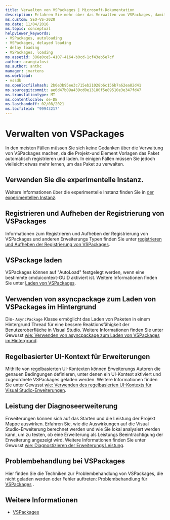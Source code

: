 ```yaml
---
title: Verwalten von VSPackages | Microsoft-Dokumentation
description: Erfahren Sie mehr über das Verwalten von VSPackages, damit Sie wissen, wann Sie einfach die von Visual Studio bereitgestellte Standard Verwaltung von VSPackage verwenden können und wie und wann Sie angepasst werden können.
ms.custom: SEO-VS-2020
ms.date: 11/04/2016
ms.topic: conceptual
helpviewer_keywords:
- VSPackages, autoloading
- VSPackages, delayed loading
- delay loading
- VSPackages, loading
ms.assetid: 386e0ce5-4107-4164-b0cd-1cf43eb5e7cf
author: acangialosi
ms.author: anthc
manager: jmartens
ms.workload:
- vssdk
ms.openlocfilehash: 2b0e3b95ee3c715eb21028b6c156b7a62ea82d41
ms.sourcegitcommit: ae6d47b09a439cd0e13180f5e89510e3e347fd47
ms.translationtype: MT
ms.contentlocale: de-DE
ms.lasthandoff: 02/08/2021
ms.locfileid: "99943217"
---
```

# <a name="manage-vspackages"></a>Verwalten von VSPackages
In den meisten Fällen müssen Sie sich keine Gedanken über die Verwaltung von VSPackages machen, da die Projekt-und Element Vorlagen das Paket automatisch registrieren und laden. In einigen Fällen müssen Sie jedoch vielleicht etwas mehr lernen, um das Paket zu verwalten.

## <a name="use-the-experimental-instance"></a>Verwenden Sie die experimentelle Instanz.
 Weitere Informationen über die experimentelle Instanz finden Sie in [der experimentellen Instanz](../extensibility/the-experimental-instance.md).

## <a name="register-and-unregister-vspackages"></a>Registrieren und Aufheben der Registrierung von VSPackages
 Informationen zum Registrieren und Aufheben der Registrierung von VSPackages und anderen Erweiterungs Typen finden Sie unter [registrieren und Aufheben der Registrierung von VSPackages](../extensibility/registering-and-unregistering-vspackages.md).

## <a name="load-a-vspackage"></a>VSPackage laden
 VSPackages können auf "AutoLoad" festgelegt werden, wenn eine bestimmte cmduicontext-GUID aktiviert ist. Weitere Informationen finden Sie unter [Laden von VSPackages](../extensibility/loading-vspackages.md).

## <a name="use-asyncpackage-to-load-vspackages-in-the-background"></a>Verwenden von asyncpackage zum Laden von VSPackages im Hintergrund
 Die- `AsyncPackage` Klasse ermöglicht das Laden von Paketen in einem Hintergrund Thread für eine bessere Reaktionsfähigkeit der Benutzeroberfläche in Visual Studio. Weitere Informationen finden Sie unter Gewusst [wie: Verwenden von asyncpackage zum Laden von VSPackages im Hintergrund](../extensibility/how-to-use-asyncpackage-to-load-vspackages-in-the-background.md).

## <a name="rule-based-ui-context-for-extensions"></a>Regelbasierter UI-Kontext für Erweiterungen
 Mithilfe von regelbasierten UI-Kontexten können Erweiterungs Autoren die genauen Bedingungen definieren, unter denen ein UI-Kontext aktiviert und zugeordnete VSPackages geladen werden. Weitere Informationen finden Sie unter Gewusst [wie: Verwenden des regelbasierten UI-Kontexts für Visual Studio-Erweiterungen](../extensibility/how-to-use-rule-based-ui-context-for-visual-studio-extensions.md).

## <a name="diagnose-extension-performance"></a>Leistung der Diagnoseerweiterung
Erweiterungen können sich auf das Starten und die Leistung der Projekt Mappe auswirken. Erfahren Sie, wie die Auswirkungen auf die Visual Studio-Erweiterung berechnet werden und wie Sie lokal analysiert werden kann, um zu testen, ob eine Erweiterung als Leistungs Beeinträchtigung der Erweiterung angezeigt wird. Weitere Informationen finden Sie unter Gewusst [wie: Diagnostizieren der Erweiterungs Leistung](how-to-diagnose-extension-performance.md).

## <a name="troubleshoot-vspackages"></a>Problembehandlung bei VSPackages
 Hier finden Sie die Techniken zur Problembehandlung von VSPackages, die nicht geladen werden oder Fehler auftreten: Problembehandlung für [VSPackages](../extensibility/troubleshooting-vspackages.md) .

## <a name="see-also"></a>Weitere Informationen
- [VSPackages](../extensibility/internals/vspackages.md)
